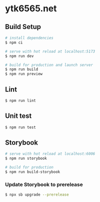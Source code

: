 # ytk6565.net

## Build Setup

```bash
# install dependencies
$ npm ci

# serve with hot reload at localhost:5173
$ npm run dev

# build for production and launch server
$ npm run build
$ npm run preview
```

## Lint

```bash
$ npm run lint
```

## Unit test

```bash
$ npm run test
```

## Storybook

```bash
# serve with hot reload at localhost:6006
$ npm run storybook

# build for production
$ npm run build-storybook
```

### Update Storybook to prerelease

```bash
$ npx sb upgrade --prerelease
```
